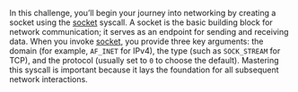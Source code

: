 In this challenge, you’ll begin your journey into networking by creating a socket using the [socket](https://man7.org/linux/man-pages/man2/socket.2.html) syscall.
A socket is the basic building block for network communication; it serves as an endpoint for sending and receiving data.
When you invoke [socket](https://man7.org/linux/man-pages/man2/socket.2.html), you provide three key arguments: the domain (for example, `AF_INET` for IPv4), the type (such as `SOCK_STREAM` for TCP), and the protocol (usually set to `0` to choose the default).
Mastering this syscall is important because it lays the foundation for all subsequent network interactions.
